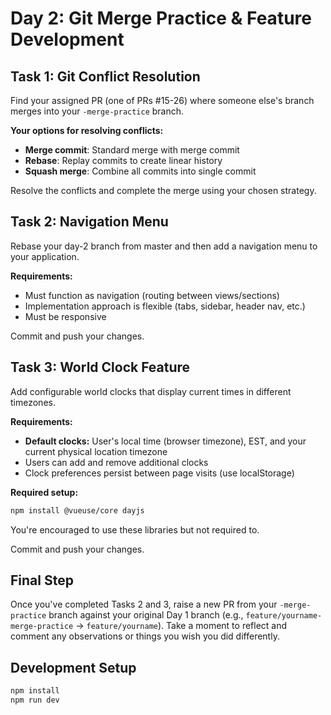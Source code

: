 # Day 2: Git Merge Practice & Feature Development

## Task 1: Git Conflict Resolution

Find your assigned PR (one of PRs #15-26) where someone else's branch merges into your `-merge-practice` branch.

**Your options for resolving conflicts:**
- **Merge commit**: Standard merge with merge commit
- **Rebase**: Replay commits to create linear history  
- **Squash merge**: Combine all commits into single commit

Resolve the conflicts and complete the merge using your chosen strategy.

## Task 2: Navigation Menu

Rebase your day-2 branch from master and then add a navigation menu to your application. 

**Requirements:**
- Must function as navigation (routing between views/sections)
- Implementation approach is flexible (tabs, sidebar, header nav, etc.)
- Must be responsive

Commit and push your changes.

## Task 3: World Clock Feature

Add configurable world clocks that display current times in different timezones.

**Requirements:**
- **Default clocks:** User's local time (browser timezone), EST, and your current physical location timezone
- Users can add and remove additional clocks
- Clock preferences persist between page visits (use localStorage)

**Required setup:**
```bash
npm install @vueuse/core dayjs
```

You're encouraged to use these libraries but not required to.

Commit and push your changes.

## Final Step

Once you've completed Tasks 2 and 3, raise a new PR from your `-merge-practice` branch against your original Day 1 branch (e.g., `feature/yourname-merge-practice` → `feature/yourname`). Take a moment to reflect and comment any observations or things you wish you did differently.

## Development Setup

```bash
npm install
npm run dev
```
